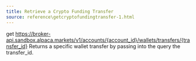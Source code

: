 ```yaml
---
title: Retrieve a Crypto Funding Transfer
source: reference\getcryptofundingtransfer-1.html
---
```


get https://broker-api.sandbox.alpaca.markets/v1/accounts/{account_id}/wallets/transfers/{transfer_id}
Returns a specific wallet transfer by passing into the query the transfer_id.

